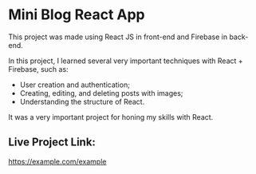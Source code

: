 # Mini Blog React App

This project was made using React JS in front-end and Firebase in back-end.

In this project, I learned several very important techniques with React + Firebase, such as:

- User creation and authentication;
- Creating, editing, and deleting posts with images;
- Understanding the structure of React.

It was a very important project for honing my skills with React.

## Live Project Link:
https://example.com/example


